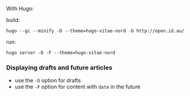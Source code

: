 With Hugo:

build:

```
hugo --gc --minify -D --theme=hugo-vitae-nord -b http://open.id.au/
```

run:

```
hugo server -D -F --theme=hugo-vitae-nord
```

### Displaying drafts and future articles

- use the `-D` option for drafts
- use the `-F` option for content with `date` in the future
